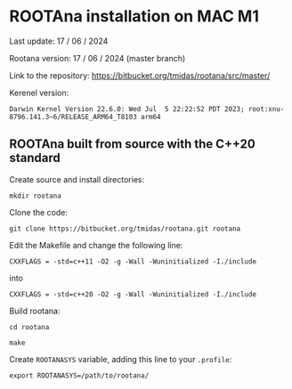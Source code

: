 # ROOTAna installation on MAC M1
Last update: 17 / 06 / 2024

Rootana version: 17 / 06 / 2024 (master branch)

Link to the repository: https://bitbucket.org/tmidas/rootana/src/master/

Kerenel version:

`Darwin Kernel Version 22.6.0: Wed Jul  5 22:22:52 PDT 2023; root:xnu-8796.141.3~6/RELEASE_ARM64_T8103 arm64`

## ROOTAna built from source with the C++20 standard


Create source and install directories:

`mkdir rootana`

Clone the code:

`git clone https://bitbucket.org/tmidas/rootana.git rootana`

Edit the Makefile and change the following line:

`CXXFLAGS = -std=c++11 -O2 -g -Wall -Wuninitialized -I./include`

into 

`CXXFLAGS = -std=c++20 -O2 -g -Wall -Wuninitialized -I./include`

Build rootana:

`cd rootana`

`make`

Create `ROOTANASYS` variable, adding this line to your `.profile`:

`export ROOTANASYS=/path/to/rootana/`

